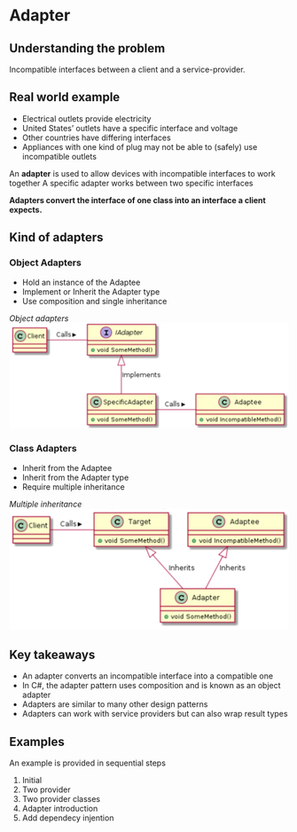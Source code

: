 # Adapter 


## Understanding the problem

Incompatible interfaces between a client and a service-provider.

## Real world example

- Electrical outlets provide electricity
- United States’ outlets have a specific interface and voltage
- Other countries have differing interfaces
- Appliances with one kind of plug may not be able to (safely) use incompatible outlets

An **adapter** is used to allow devices with incompatible interfaces to work together
A specific adapter works between two specific interfaces


**Adapters convert the interface of one class into an interface a client expects.** 



## Kind of adapters

### Object Adapters
- Hold an instance of the Adaptee
- Implement or Inherit the Adapter type
- Use composition and single inheritance

*Object adapters*
![Uml Diagram2](/Structural/Adapter/assets/objectAdapter.png)


### Class Adapters
- Inherit from the Adaptee
- Inherit from the Adapter type
- Require multiple inheritance

*Multiple inheritance*
![Uml Diagram2](/Structural/Adapter/assets/classAdapter.png)

## Key takeaways

- An adapter converts an incompatible interface into a compatible one
- In C#, the adapter pattern uses composition and is known as an object adapter
- Adapters are similar to many other design patterns
- Adapters can work with service providers but can also wrap result types

## Examples

An example is provided in sequential steps

1. Initial 
2. Two provider
3. Two provider classes
4. Adapter introduction
5. Add dependecy injention
